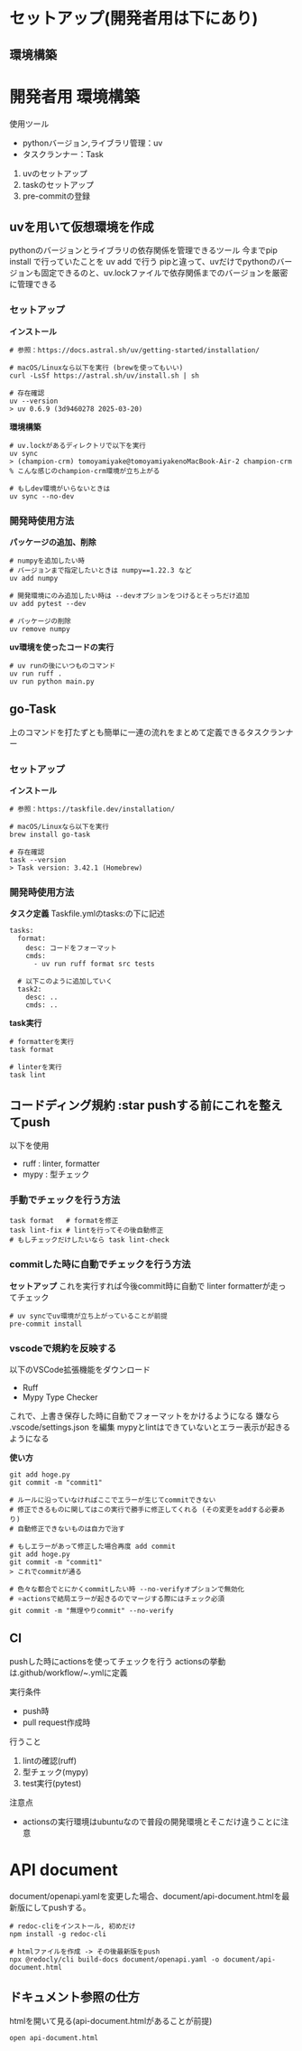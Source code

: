 # セットアップ(開発者用は下にあり)


## 環境構築



# 開発者用 環境構築
使用ツール
- pythonバージョン,ライブラリ管理：uv
- タスクランナー：Task

1. uvのセットアップ
2. taskのセットアップ
3. pre-commitの登録

## uvを用いて仮想環境を作成
pythonのバージョンとライブラリの依存関係を管理できるツール
今までpip install で行っていたことを uv add で行う
pipと違って、uvだけでpythonのバージョンも固定できるのと、uv.lockファイルで依存関係までのバージョンを厳密に管理できる

### セットアップ
**インストール**
```
# 参照：https://docs.astral.sh/uv/getting-started/installation/ 

# macOS/Linuxなら以下を実行 (brewを使ってもいい)
curl -LsSf https://astral.sh/uv/install.sh | sh

# 存在確認
uv --version
> uv 0.6.9 (3d9460278 2025-03-20)
```
**環境構築**
```
# uv.lockがあるディレクトリで以下を実行
uv sync
> (champion-crm) tomoyamiyake@tomoyamiyakenoMacBook-Air-2 champion-crm % こんな感じのchampion-crm環境が立ち上がる

# もしdev環境がいらないときは
uv sync --no-dev
```

### 開発時使用方法
**パッケージの追加、削除**
```
# numpyを追加したい時
# バージョンまで指定したいときは numpy==1.22.3 など
uv add numpy

# 開発環境にのみ追加したい時は --devオプションをつけるとそっちだけ追加
uv add pytest --dev

# パッケージの削除
uv remove numpy
```

**uv環境を使ったコードの実行**
```
# uv runの後にいつものコマンド
uv run ruff .
uv run python main.py
```


## go-Task
上のコマンドを打たずとも簡単に一連の流れをまとめて定義できるタスクランナー

### セットアップ
**インストール**
```
# 参照：https://taskfile.dev/installation/

# macOS/Linuxなら以下を実行
brew install go-task

# 存在確認
task --version
> Task version: 3.42.1 (Homebrew)
```

### 開発時使用方法
**タスク定義**
Taskfile.ymlのtasks:の下に記述
```
tasks:
  format:
    desc: コードをフォーマット
    cmds:
      - uv run ruff format src tests

  # 以下このように追加していく
  task2:
    desc: ..
    cmds: ..
```

**task実行**
```
# formatterを実行
task format

# linterを実行
task lint
```

## コードディング規約 :star pushする前にこれを整えてpush
以下を使用
- ruff : linter, formatter
- mypy : 型チェック

### 手動でチェックを行う方法
```
task format   # formatを修正
task lint-fix # lintを行ってその後自動修正
# もしチェックだけしたいなら task lint-check
```

### commitした時に自動でチェックを行う方法
**セットアップ**
これを実行すれば今後commit時に自動で linter formatterが走ってチェック
```
# uv syncでuv環境が立ち上がっていることが前提
pre-commit install
```

### vscodeで規約を反映する
以下のVSCode拡張機能をダウンロード
- Ruff
- Mypy Type Checker

これで、上書き保存した時に自動でフォーマットをかけるようになる
嫌なら .vscode/settings.json を編集
mypyとlintはできていないとエラー表示が起きるようになる

**使い方**
```
git add hoge.py
git commit -m "commit1"

# ルールに沿っていなければここでエラーが生じてcommitできない
# 修正できるものに関してはこの実行で勝手に修正してくれる (その変更をaddする必要あり)
# 自動修正できないものは自力で治す

# もしエラーがあって修正した場合再度 add commit
git add hoge.py
git commit -m "commit1"
> これでcommitが通る

# 色々な都合でとにかくcommitしたい時 --no-verifyオプションで無効化
# ⭐️actionsで結局エラーが起きるのでマージする際にはチェック必須
git commit -m "無理やりcommit" --no-verify
```

## CI
pushした時にactionsを使ってチェックを行う
actionsの挙動は.github/workflow/~.ymlに定義

実行条件
- push時
- pull request作成時

行うこと
1. lintの確認(ruff)
2. 型チェック(mypy)
3. test実行(pytest)

注意点
- actionsの実行環境はubuntuなので普段の開発環境とそこだけ違うことに注意

# API document
document/openapi.yamlを変更した場合、document/api-document.htmlを最新版にしてpushする。
```
# redoc-cliをインストール, 初めだけ
npm install -g redoc-cli

# htmlファイルを作成 -> その後最新版をpush
npx @redocly/cli build-docs document/openapi.yaml -o document/api-document.html
```

## ドキュメント参照の仕方
htmlを開いて見る(api-document.htmlがあることが前提)
```
open api-document.html
```
